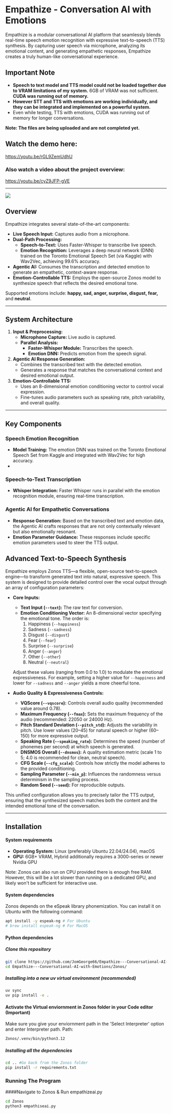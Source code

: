 # Empathize - Conversation AI with Emotions


Empathize is a modular conversational AI platform that seamlessly blends real-time speech emotion recognition with expressive text-to-speech (TTS) synthesis. By capturing user speech via microphone, analyzing its emotional content, and generating empathetic responses, Empathize creates a truly human-like conversational experience.

## Important Note
- **Speech to text model and TTS model could not be loaded together due to VRAM limitations of my system.** 6GB of VRAM was not sufficient. **CUDA was running out of memory.**
- **However STT and TTS with emotions are working individually, and they can be integrated and implemented on a powerful system.**
- Even while testing, TTS with emotions, CUDA was running out of memory for longer conversations.


**Note: The files are being uploaded and are not completed yet.**

## Watch the demo here:
https://youtu.be/rGL9ZemUdhU
### Also watch a video about the project overview:
https://youtu.be/cyZ9JFP-gVE

---
[![](https://mermaid.ink/img/pako:eNqNk29r2zAQxr_KoTFIIR7d0qRLXgycOP9K25XFMOi8F4p0jsUUyUjyslD63XdxXCfsxYhfGJ30e56709kvTFiJbMRybXei4C5AmmQG6Il_ZOxe_UZYlYiigKUpqwCdByWcLQtrEOJKKgsTXobK4VXGfkIUfYEx6ZKK6-iJhwKenBXovTIbOj8aj2tsQtjROQo2SvEPec-4D-ii74XyJbqrfxQJKaZbG5Q18A2F3RhVrzvJ42MXUseVQQm0kU5XK0h44B5DF4bDD4P3EAtROS72J9NJbTol0zo56Y0XTpUHzxZKamh2lvmer1G359P6fE7n8QZNUALiJXQm1gTyjOIdd0i1-tIajzBHg44fXE5VzI4Gx2BeBwtya1Dqp1XvFF1nUwXX0ORojRa1dnmqNDoQzmrN1xohTVfQebbGenigietTBctaeFcLSxoZHrpoZv61CjT0Fj2-fdiTYQy50nr0Ls9xLUTXU6pfSOH1uvfp5hwcN6C8wY95vwV7_HYt--fg5FIwuRScNiD28ms5bMGBGMqeOAdnl4Lzt64_y1vJW1Dc9Af94Tm4uNRxeWkzd_-_cNZlW3RbriT9zS8HYcZomFvM2IiWEnNeaRplZl4J5VWwq70RbBRchV3mbLUp2Cjn2lNUlZK-vUTxjePbdrfk5tnat_j1LzDuVok?type=png)](https://mermaid.live/edit#pako:eNqNk29r2zAQxr_KoTFIIR7d0qRLXgycOP9K25XFMOi8F4p0jsUUyUjyslD63XdxXCfsxYhfGJ30e56709kvTFiJbMRybXei4C5AmmQG6Il_ZOxe_UZYlYiigKUpqwCdByWcLQtrEOJKKgsTXobK4VXGfkIUfYEx6ZKK6-iJhwKenBXovTIbOj8aj2tsQtjROQo2SvEPec-4D-ii74XyJbqrfxQJKaZbG5Q18A2F3RhVrzvJ42MXUseVQQm0kU5XK0h44B5DF4bDD4P3EAtROS72J9NJbTol0zo56Y0XTpUHzxZKamh2lvmer1G359P6fE7n8QZNUALiJXQm1gTyjOIdd0i1-tIajzBHg44fXE5VzI4Gx2BeBwtya1Dqp1XvFF1nUwXX0ORojRa1dnmqNDoQzmrN1xohTVfQebbGenigietTBctaeFcLSxoZHrpoZv61CjT0Fj2-fdiTYQy50nr0Ls9xLUTXU6pfSOH1uvfp5hwcN6C8wY95vwV7_HYt--fg5FIwuRScNiD28ms5bMGBGMqeOAdnl4Lzt64_y1vJW1Dc9Af94Tm4uNRxeWkzd_-_cNZlW3RbriT9zS8HYcZomFvM2IiWEnNeaRplZl4J5VWwq70RbBRchV3mbLUp2Cjn2lNUlZK-vUTxjePbdrfk5tnat_j1LzDuVok)
## Overview

Empathize integrates several state-of-the-art components:

- **Live Speech Input:** Captures audio from a microphone.
- **Dual-Path Processing:**
  - **Speech-to-Text:** Uses Faster-Whisper to transcribe live speech.
  - **Emotion Recognition:** Leverages a deep neural network (DNN) trained on the Toronto Emotional Speech Set (via Kaggle) with Wav2Vec, achieving 99.6% accuracy.
- **Agentic AI:** Consumes the transcription and detected emotion to generate an empathetic, context-aware response.
- **Emotion-Controllable TTS:** Employs the open-source Zonos model to synthesize speech that reflects the desired emotional tone.

Supported emotions include: **happy, sad, anger, surprise, disgust, fear,** and **neutral**.

---

## System Architecture

1. **Input & Preprocessing:**
   - **Microphone Capture:** Live audio is captured.
   - **Parallel Analysis:**
     - **Faster-Whisper Module:** Transcribes the speech.
     - **Emotion DNN:** Predicts emotion from the speech signal.
2. **Agentic AI Response Generation:**
   - Combines the transcribed text with the detected emotion.
   - Generates a response that matches the conversational context and desired emotional output.
3. **Emotion-Controllable TTS:**
   - Uses an 8-dimensional emotion conditioning vector to control vocal expression.
   - Fine-tunes audio parameters such as speaking rate, pitch variability, and overall quality.

---

## Key Components

### Speech Emotion Recognition

- **Model Training:** The emotion DNN was trained on the Toronto Emotional Speech Set from Kaggle and integrated with Wav2Vec for high accuracy.
- 
### Speech-to-Text Transcription

- **Whisper Integration:** Faster Whisper runs in parallel with the emotion recognition module, ensuring real-time transcription.

### Agentic AI for Empathetic Conversations

- **Response Generation:** Based on the transcribed text and emotion data, the Agentic AI crafts responses that are not only contextually relevant but also emotionally resonant.
- **Emotion Parameter Guidance:** These responses include specific emotion parameters used to steer the TTS output.

## Advanced Text-to-Speech Synthesis

Empathize employs Zonos TTS—a flexible, open-source text-to-speech engine—to transform generated text into natural, expressive speech. This system is designed to provide detailed control over the vocal output through an array of configuration parameters:

- **Core Inputs:**
  - **Text Input (`--text`):** The raw text for conversion.
  - **Emotion Conditioning Vector:** An 8-dimensional vector specifying the emotional tone. The order is:
    1. Happiness (`--happiness`)
    2. Sadness (`--sadness`)
    3. Disgust (`--disgust`)
    4. Fear (`--fear`)
    5. Surprise (`--surprise`)
    6. Anger (`--anger`)
    7. Other (`--other`)
    8. Neutral (`--neutral`)
  
  Adjust these values (ranging from 0.0 to 1.0) to modulate the emotional expressiveness. For example, setting a higher value for `--happiness` and lower for `--sadness` and `--anger` yields a more cheerful tone.

- **Audio Quality & Expressiveness Controls:**
  - **VQScore (`--vqscore`):** Controls overall audio quality (recommended value around 0.78).
  - **Maximum Frequency (`--fmax`):** Sets the maximum frequency of the audio (recommended: 22050 or 24000 Hz).
  - **Pitch Standard Deviation (`--pitch_std`):** Adjusts the variability in pitch. Use lower values (20–45) for natural speech or higher (60–150) for more expressive output.
  - **Speaking Rate (`--speaking_rate`):** Determines the speed (number of phonemes per second) at which speech is generated.
  - **DNSMOS Overall (`--dnsmos`):** A quality estimation metric (scale 1 to 5; 4.0 is recommended for clean, neutral speech).
  - **CFG Scale (`--cfg_scale`):** Controls how strictly the model adheres to the provided conditioning.
  - **Sampling Parameter (`--min_p`):** Influences the randomness versus determinism in the sampling process.
  - **Random Seed (`--seed`):** For reproducible outputs.

This unified configuration allows you to precisely tailor the TTS output, ensuring that the synthesized speech matches both the content and the intended emotional tone of the conversation.

---

## Installation

#### System requirements

- **Operating System:** Linux (preferably Ubuntu 22.04/24.04), macOS
- **GPU:** 6GB+ VRAM, Hybrid additionally requires a 3000-series or newer Nvidia GPU

Note: Zonos can also run on CPU provided there is enough free RAM. However, this will be a lot slower than running on a dedicated GPU, and likely won't be sufficient for interactive use.

#### System dependencies

Zonos depends on the eSpeak library phonemization. You can install it on Ubuntu with the following command:

```bash
apt install -y espeak-ng # For Ubuntu
# brew install espeak-ng # For MacOS
```

#### Python dependencies

##### Clone this repository
```bash
git clone https://github.com/JomGeorge66/Empathize---Conversational-AI-with-Emotions.git
cd Empathize---Conversational-AI-with-Emotions/Zonos/
```
##### Installing into a new uv virtual environment (recommended)

```bash
uv sync
uv pip install -e .
```
#### Activate the Virtual enviornment in Zonos folder in your Code editor (Important)
Make sure you give your enviornment path in the 'Select Interpreter' option and enter Interpreter path.
Path:
```bash
Zonos/.venv/bin/python3.12
```
##### Installing all the dependencies
```bash
cd .. #Go back from the Zonos folder
pip install -r requirements.txt
```
### Running The Program
####Navigate to Zonos & Run empathizeai.py

```bash
cd Zonos
python3 empathiseai.py
```
